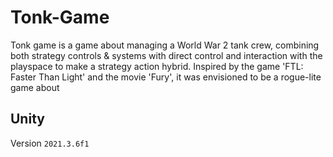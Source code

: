 # Tonk-Game

Tonk game is a game about managing a World War 2 tank crew, combining both strategy controls & systems with direct control and interaction with the playspace to make a strategy action hybrid. Inspired by the game 'FTL: Faster Than Light' and the movie 'Fury', it was envisioned to be a rogue-lite game about 

## Unity

Version `2021.3.6f1`

